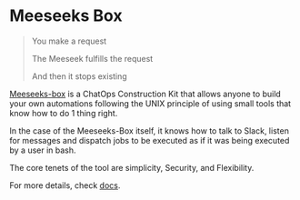# Meeseeks Box

> You make a request
>
> The Meeseek fulfills the request
>
> And then it stops existing

[Meeseeks-box](https://github.com/pcarranza/meeseeks-box) is a ChatOps Construction Kit that allows anyone to build your own automations following the UNIX principle of using small tools that know how to do 1 thing right.

In the case of the Meeseeks-Box itself, it knows how to talk to Slack, listen for messages and dispatch jobs to be executed as if it was being executed by a user in bash.

The core tenets of the tool are simplicity, Security, and Flexibility.

For more details, check [docs](https://pcarranza.github.io/meeseeks-box/).
